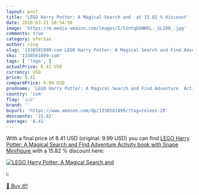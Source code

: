 ```yaml
---
layout: post
title: 'LEGO Harry Potter: A Magical Search and  at 15.82 % discount'
date: 2020-03-21 20:54:58
image: 'https://m.media-amazon.com/images/I/51ntqbbWWkL._SL200_.jpg'
comments: true
category: ofertas
author: ring
slug: '1338581899-com LEGO Harry Potter: A Magical Search and Find Adventure...'
sku: '1338581899-com'
tags: [ 'lego', ]
actualPrice: 8.41 USD
currency: USD
price: 8.41
comparePrice: 9.99 USD
prodname: 'LEGO Harry Potter: A Magical Search and Find Adventure  Activity book with Snape Minifigure '
country: 'com'
flag: '🇺🇸'
brand: ''
buyurl: 'https://www.amazon.com/dp/1338581899/?tag=tolees-20'
descuento: '15.82'
average: '8.41'
---
```


With a final price of 8.41 USD (original: 9.99 USD) you can find [LEGO Harry Potter: A Magical Search and Find Adventure  Activity book with Snape Minifigure ](https://www.amazon.com/dp/1338581899/?tag=tolees-20) with a  15.82 % discount here:

[![LEGO Harry Potter: A Magical Search and ](https://m.media-amazon.com/images/I/51ntqbbWWkL._SL200_.jpg)](https://www.amazon.com/dp/1338581899/?tag=tolees-20)

ℹ️:


[🛒 Buy it!!](https://www.amazon.com/dp/1338581899/?tag=tolees-20)
